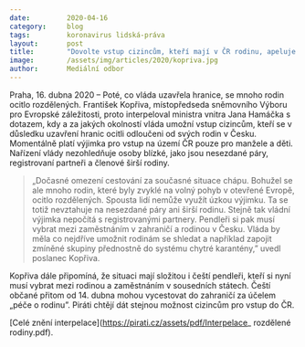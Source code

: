 ```yaml
---
date:         2020-04-16
category:     blog
tags:         koronavirus lidská-práva
layout:       post
title:        "Dovolte vstup cizincům, kteří mají v ČR rodinu, apeluje poslanec František Kopřiva"
image:        /assets/img/articles/2020/kopriva.jpg
author:       Mediální odbor
--- 
```


 

Praha, 16. dubna 2020 – Poté, co vláda uzavřela hranice, se mnoho rodin ocitlo rozdělených. František Kopřiva, místopředseda sněmovního Výboru pro Evropské záležitosti, proto interpeloval ministra vnitra Jana Hamáčka s dotazem, kdy a za jakých okolností vláda umožní vstup cizincům, kteří se v důsledku uzavření hranic ocitli odloučeni od svých rodin v Česku. Momentálně platí výjimka pro vstup na území ČR pouze pro manžele a děti. Nařízení vlády nezohledňuje osoby blízké, jako jsou nesezdané páry, registrovaní partneři a členové širší rodiny. 

> „Dočasné omezení cestování za současné situace chápu. Bohužel se ale mnoho rodin, které byly zvyklé na volný pohyb v otevřené Evropě, ocitlo rozdělených. Spousta lidí nemůže využít úzkou výjimku. Ta se totiž nevztahuje na nesezdané páry ani širší rodinu. Stejně tak vládní výjimka nepočítá s registrovanými partnery. Pendleři si pak musí vybrat mezi zaměstnáním v zahraničí a rodinou v Česku. Vláda by měla co nejdříve umožnit rodinám se shledat a například zapojit zmíněné skupiny přednostně do systému chytré karantény,” uvedl poslanec Kopřiva.

Kopřiva dále připomíná, že situaci mají složitou i čeští pendleři, kteří si nyní musí vybrat mezi rodinou a zaměstnáním v sousedních státech. Čeští občané přitom od 14. dubna mohou vycestovat do zahraničí za účelem „péče o rodinu”. Piráti chtějí dát stejnou možnost cizincům pro vstup do ČR. 


[Celé znění interpelace](https://pirati.cz/assets/pdf/Interpelace_ rozdělené rodiny.pdf). 

